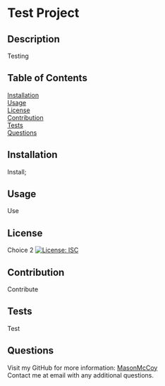 # Test Project
  ## Description

  Testing

  ## Table of Contents
  [Installation](#installation)  
  [Usage](#usage)  
  [License](#license)  
  [Contribution](#contribution)  
  [Tests](#tests)  
  [Questions](#questions)

  ## Installation 

  Install;

  ## Usage

  Use

  ## License

  Choice 2
  [![License: ISC](https://img.shields.io/badge/License-ISC-blue.svg)](https://opensource.org/licenses/ISC)
  
  ## Contribution

  Contribute

  ## Tests

  Test

  ## Questions

  Visit my GitHub for more information: [MasonMcCoy](https://github.com/MasonMcCoy/)  
  Contact me at email with any additional questions.
